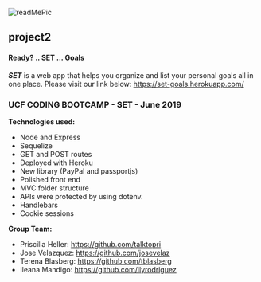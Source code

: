 ![readMePic](https://user-images.githubusercontent.com/24906805/59645607-c759db00-9140-11e9-87ea-527baff7b8ce.png)

## project2

#### Ready? .. SET ... Goals

**_SET_** is a web app that helps you organize and list your personal goals all in one place. Please visit our link below:
https://set-goals.herokuapp.com/


### UCF CODING BOOTCAMP - SET -  June 2019

**Technologies used:**
- Node and Express
- Sequelize
- GET and POST routes
- Deployed with Heroku
- New library (PayPal and passportjs)
- Polished front end
- MVC folder structure
- APIs were protected by using dotenv.
- Handlebars
- Cookie sessions


**Group Team:**

- Priscilla Heller: https://github.com/talktopri
- Jose Velazquez: https://github.com/josevelaz
- Terena Blasberg: https://github.com/tblasberg
- Ileana Mandigo: https://github.com/ilyrodriguez
